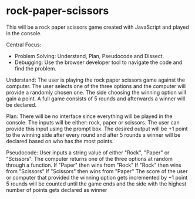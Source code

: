 # rock-paper-scissors
This will be a rock paper scissors game created with JavaScript and played in the console.

Central Focus:
- Problem Solving: Understand, Plan, Pseudocode and Dissect.
- Debugging: Use the browser developer tool to navigate the code and find the problem.

Understand: 
The user is playing the rock paper scissors game against the computer. The user selects one of the three options and the computer will provide a randomly chosen one. The side choosing the winning option will gain a point. A full game consists of 5 rounds and afterwards a winner will be declared.

Plan:
There will be no interface since everything will be played in the console. 
The inputs will be either: rock, paper or scissors. The user can provide this input using the prompt box.
The desired output will be +1 point to the winning side after every round and after 5 rounds a winner will be declared based on who has the most points.

Pseudocode:
User inputs a string value of either "Rock", "Paper" or "Scissors".
The computer returns one of the three options at random through a function.
If "Paper" then wins from "Rock"
If "Rock" then wins from "Scissors"
If "Scissors" then wins from "Paper"
The score of the user or computer that provided the winning option gets incremented by +1 point
5 rounds will be counted until the game ends and the side with the highest number of points gets declared as winner